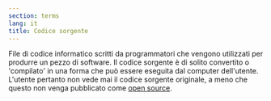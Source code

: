 ```yaml
---
section: terms
lang: it
title: Codice sorgente
---
```


File di codice informatico scritti da programmatori che vengono utilizzati per produrre un pezzo di software. Il codice sorgente è di solito convertito o 'compilato' in una forma che può essere eseguita dal computer dell'utente. L'utente pertanto non vede mai il codice sorgente originale, a meno che questo non venga pubblicato come [open source](/glossary/en/terms/open-source/).
